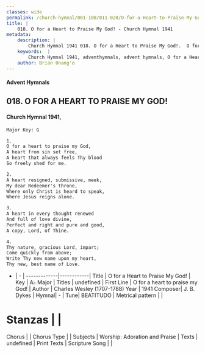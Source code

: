 ```yaml
---
classes: wide
permalink: /church-hymnal/001-100/011-020/O-for-a-Heart-to-Praise-My-God!/
title: |
    018. O for a Heart to Praise My God! - Church Hymnal 1941
metadata:
    description: |
        Church Hymnal 1941 018. O for a Heart to Praise My God!.  O for a heart to praise my God, A heart from sin set free, A heart that always feels Thy blood So freely shed for me.  
    keywords:  |
        Church Hymnal 1941, adventhymnals, advent hymnals, O for a Heart to Praise My God!, O for a heart to praise my God!. 
    author: Brian Onang'o
---
```


#### Advent Hymnals
## 018. O FOR A HEART TO PRAISE MY GOD!
####  Church Hymnal 1941,

```txt
Major Key: G

1.
O for a heart to praise my God,
A heart from sin set free,
A heart that always feels Thy blood
So freely shed for me.

2.
A heart resigned, submissive, meek,
My dear Redeemer's throne,
Where only Christ is heard to speak,
Where Jesus reigns alone.

3.
A heart in every thought renewed
And full of love divine,
Perfect and right and pure and good,
A copy, Lord, of Thine.

4.
Thy nature, gracious Lord, impart;
Come quickly from above;
Write Thy new name upon my heart,
Thy new, best name of Love.


```

- |   -  |
-------------|------------|
Title | O for a Heart to Praise My God! |
Key | A♭ Major |
Titles | undefined |
First Line | O for a heart to praise my God! |
Author | Charles Wesley (1707-1788)
Year | 1941
Composer| J. B. Dykes |
Hymnal|  - |
Tune| BEATITUDO |
Metrical pattern | |
# Stanzas |  |
Chorus |  |
Chorus Type |  |
Subjects | Worship: Adoration and Praise |
Texts | undefined |
Print Texts | 
Scripture Song |  |
    

